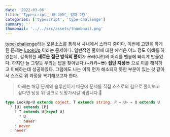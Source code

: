 ```yaml
---
date: '2022-03-06'
title: 'Typescript는 왜 이러는 걸까 2탄'
categories: ['typescript', 'type-challenge']
summary: ''
thumbnail: '../../src/assets/thumbnail.png'
---
```


[type-challenge](https://github.com/type-challenges/type-challenges)라는 오픈소스를 통해서 사내에서 스터디 중이다. 이번에 고민을 하게 된 문제는 [LookUp](https://github.com/type-challenges/type-challenges/blob/master/questions/62-medium-type-lookup/README.md) 이라는 문제이다. 일반적인 풀이에 대한 해석은 어느 정도 이해를 하였는데, 갑툭튀한 **새로운 접근 방식의 풀이**가 ~~우리~~(나!!)의 머리를 멘붕에 빠지게 만들었다. 하지만 늘 그렇듯 우리는 답을 찾아낸다.(~캬캬~😎) **집단 지성**😎 으로 이를 해석하고 이해하는데 성공하였다. 그럼에도 나는 아직 먼가 해소되지 못한 부분이 있는 것 같아서 스스로 위 과정을 복기해보고자 한다.

> 아래는 해당 문제의 솔루션이기 때문에 문제를 직접 스스로의 힘으로 풀어보고 싶다면 당장 위 링크로 도망가시길 바랍니다.🙏

>

```ts
type LookUp<U extends object, T extends string, P = U> = U extends U
  ? [U] extends [P]
    ? T extends U[keyof U]
      ? U
      : never
    : never
  : never
```
